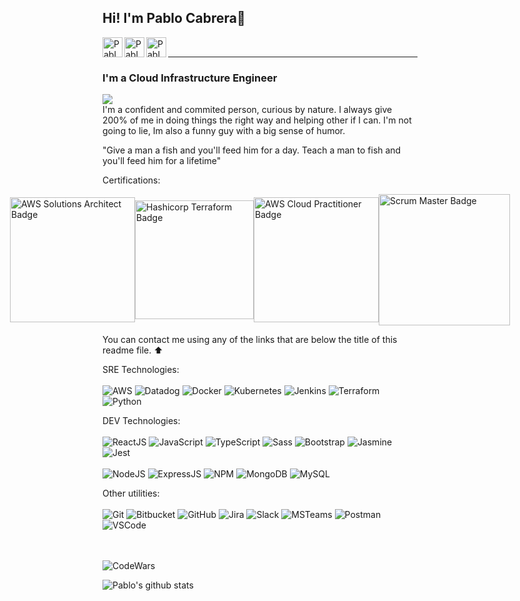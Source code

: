 ## Hi! I'm Pablo Cabrera:wave:
[<img align='left' alt=' PabloCabreraR | LinkedIn' width='32px' src='https://cdn.icon-icons.com/icons2/31/PNG/256/sociallinkedin_member_2751.png' />][linkedin]
[<img align='left' alt=' PabloCabreraR | Gmail' width='32px' src='https://cdn.icon-icons.com/icons2/1381/PNG/512/gmail_93551.png' />][Gmail]
[<img align='left' alt=' PabloCabreraR | Whatsapp' width='32px' src='https://cdn.icon-icons.com/icons2/41/PNG/128/whatsappmessage_conversation_whatsap_7149.png' />][whatsapp]


<br/><hr>
### I'm a Cloud Infrastructure Engineer
![](https://komarev.com/ghpvc/?username=PabloCabreraR&label=PROFILE+VIEWS&color=blueviolet)
<br/>
I'm a confident and commited person, curious by nature. I always give 200% of me in doing things the right way and helping other if I can. I'm not going to lie, Im also a funny guy with a big sense of humor.

"Give a man a fish and you'll feed him for a day. Teach a man to fish and you'll feed him for a lifetime"

Certifications: 
<div style="display:flex; flex-direction: row; justify-content:center; align-items:center;">
  <img alt="AWS Solutions Architect Badge" src="https://d1.awsstatic.com/training-and-certification/Certification%20Badges/AWS-Certified_Solutions-Architect_Associate_badge_512x512.139edbefd4d7e9a16213032f592bdd8ca769dced.png" style="width: 200px;" />
  <img alt="Hashicorp Terraform Badge" src="https://images.credly.com/size/680x680/images/99289602-861e-4929-8277-773e63a2fa6f/image.png" style="width: 190px;"/>
  <img alt="AWS Cloud Practitioner Badge" src="https://www.w3schools.com/aws/images/awscert.png" style="width: 200px; position: relative;display: inline-block;"/>
  <img alt="Scrum Master Badge" src="https://i2.wp.com/www.qagile.pl/wp-content/uploads/2018/10/Szkolenie-Professional-Scrum-Master-logo.png?fit=400%2C400&ssl=1" style="width: 210px;"/>
</div>


You can contact me using any of the links that are below the title of this readme file. ⬆️

SRE Technologies:
<br/>
<br/>
<img alt='AWS' src='https://img.shields.io/badge/-AWS-ff9900?style=flat&logo=amazon&logoColor=darkblue&style=plastic' />
<img alt='Datadog' src='http://img.shields.io/badge/-Datadog-774aa4?style=flat&logo=datadog&logoColor=white&style=plastic' />
<img alt='Docker' src='https://img.shields.io/badge/-Docker-0db7ed?logo=docker&logoColor=white&style=plastic' />
<img alt='Kubernetes' src='https://img.shields.io/badge/-Kubernetes-047adc?logo=kubernetes&logoColor=white&style=plastic' />
<img alt='Jenkins' src='https://img.shields.io/badge/-Jenkins-d33834?logo=jenkins&logoColor=white&style=plastic' />
<img alt='Terraform' src='https://img.shields.io/badge/-Terraform-774aa4?logo=terraform&logoColor=white&style=plastic' />
<img alt='Python' src='http://img.shields.io/badge/-Python-ffde57?style=flat&logo=python&logoColor=blue&style=plastic' />

DEV Technologies:
<br/>
<br/>
<img alt='ReactJS' src='https://img.shields.io/badge/-ReactJS-51CBF2?style=flat&logo=react&logoColor=white&style=plastic' />
<img alt='JavaScript' src='https://img.shields.io/badge/-Javascript-F7DF1E?logo=javascript&logoColor=white&style=plastic' />
<img alt='TypeScript' src='https://img.shields.io/badge/-TypeScript-007acc?logo=typescript&logoColor=white&style=plastic' />
<img alt='Sass' src="https://img.shields.io/badge/-Sass-CC6699?style=flat&logo=sass&logoColor=white&style=plastic" />
<img alt='Bootstrap' src='https://img.shields.io/badge/-Bootsrap-7952B3?logo=bootstrap&logoColor=white&style=plastic' />
<img alt='Jasmine' src='https://img.shields.io/badge/-Jasmine-8A4182?logo=jasmine&logoColor=white&style=plastic' />
<img alt='Jest' src='https://img.shields.io/badge/-Jest-FFA787?logo=jest&logoColor=white&style=plastic' />
<br/>
<br/>
<img alt='NodeJS' src='https://img.shields.io/badge/-NodeJs-339933?logo=Nodejs&logoColor=white&style=plastic' />
<img alt='ExpressJS' src='http://img.shields.io/badge/-Express-black?style=flat&logo=express&logoColor=white&style=plastic' />
<img alt='NPM' src='https://img.shields.io/badge/-NPM-CB3837?style=flat&logo=npm&logoColor=white&style=plastic' />
<img alt='MongoDB' src='http://img.shields.io/badge/-MongoDB-47A248?style=flat&logo=mongodb&logoColor=white&style=plastic' />
<img alt='MySQL' src='https://img.shields.io/badge/-MySQL-4479A1?logo=mysql&logoColor=white&style=plastic' />

Other utilities:
<br/>
<br/>
<img alt='Git' src='https://img.shields.io/badge/-Git-F05032?logo=git&logoColor=white&style=plastic' />
<img alt='Bitbucket' src='https://img.shields.io/badge/-Bitbucket-003366?logo=bitbucket&logoColor=white&style=plastic' />
<img alt='GitHub' src='https://img.shields.io/badge/-Github-181717?style=flat&logo=github&logoColor=white&style=plastic' />
<img alt='Jira' src='https://img.shields.io/badge/-Jira-003366?logo=jira&logoColor=white&style=plastic' />
<img alt='Slack' src='https://img.shields.io/badge/-Slack-4A154B?style=flat&logo=slack&logoColor=white&style=plastic' />
<img alt='MSTeams' src='https://img.shields.io/badge/-MS Teams-783bd2?style=flat&logo=microsoft&logoColor=white&style=plastic' />
<img alt='Postman' src='https://img.shields.io/badge/-Postman-FF6C37?style=flat&logo=postman&logoColor=white&style=plastic' />
<img alt='VSCode' src='https://img.shields.io/badge/-VSCode-007ACC?style=flat&logo=visual-studio-code&logoColor=white&style=plastic' />

<br/>

<br/>

<img alt='CodeWars' src='https://www.codewars.com/users/PabloCabreraR/badges/large' />


![Pablo's github stats](https://github-readme-stats.vercel.app/api?username=PabloCabreraR&theme=dark&show_icons=true?count_private=true)

[linkedin]: https://www.linkedin.com/in/pablo-cabrera-rosado-3a76821b7/
[Gmail]: mailto:pablocabrera2g@gmail.com
[whatsapp]: https://wa.me/34607728997
[facebook]: https://www.facebook.com/pablo.cabrerarosado

